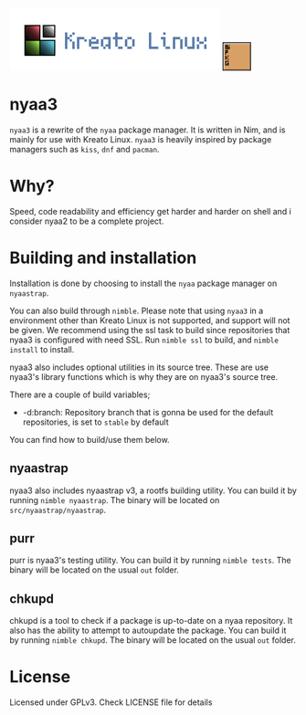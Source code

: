 <p align="left">
<img src="https://github.com/Kreato-Linux/logo/blob/master/withtext.png"> 
  <img src="https://github.com/Kreato-Linux/logo/blob/master/pkg.png" height="10%" width="10%">
</p>

# nyaa3
`nyaa3` is a rewrite of the `nyaa` package manager. It is written in Nim, and is mainly for use with Kreato Linux.
`nyaa3` is heavily inspired by package managers such as `kiss`, `dnf` and `pacman`.

# Why?
Speed, code readability and efficiency get harder and harder on shell and i consider nyaa2 to be a complete project.

# Building and installation
Installation is done by choosing to install the `nyaa` package manager on `nyaastrap`.

You can also build through `nimble`.
Please note that using `nyaa3` in a environment other than Kreato Linux is not supported, and support will not be given.
We recommend using the ssl task to build since repositories that nyaa3 is configured with need SSL.
Run `nimble ssl` to build, and `nimble install` to install.

nyaa3 also includes optional utilities in its source tree. These are use nyaa3's library functions which is why they are on nyaa3's source tree.

There are a couple of build variables;

* -d:branch: Repository branch that is gonna be used for the default repositories, is set to `stable` by default

You can find how to build/use them below.

## nyaastrap
nyaa3 also includes nyaastrap v3, a rootfs building utility.
You can build it by running `nimble nyaastrap`. The binary will be located on `src/nyaastrap/nyaastrap`.

## purr
purr is nyaa3's testing utility. You can build it by running `nimble tests`. The binary will be located on the usual `out` folder.

## chkupd
chkupd is a tool to check if a package is up-to-date on a nyaa repository. It also has the ability to attempt to autoupdate the package. You can build it by running `nimble chkupd`. The binary will be located on the usual `out` folder.

# License
Licensed under GPLv3. Check LICENSE file for details

